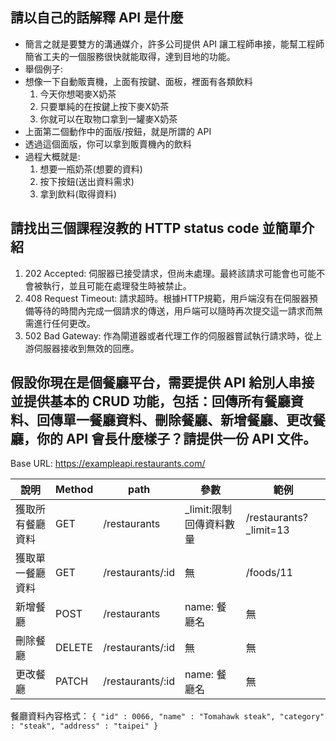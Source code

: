 ## 請以自己的話解釋 API 是什麼
- 簡言之就是要雙方的溝通媒介，許多公司提供 API 讓工程師串接，能幫工程師簡省工夫的一個服務很快就能取得，達到目地的功能。
- 舉個例子: 
- 想像一下自動販賣機，上面有按鍵、面板，裡面有各類飲料
    1. 今天你想喝麥X奶茶
    2. 只要單純的在按鍵上按下麥X奶茶
    3. 你就可以在取物口拿到一罐麥X奶茶
- 上面第二個動作中的面版/按鈕，就是所謂的 API
- 透過這個面版，你可以拿到販賣機內的飲料
- 過程大概就是: 
    1. 想要一瓶奶茶(想要的資料)
    2. 按下按鈕(送出資料需求)
    3. 拿到飲料(取得資料)
## 請找出三個課程沒教的 HTTP status code 並簡單介紹
1. 202 Accepted: 伺服器已接受請求，但尚未處理。最終該請求可能會也可能不會被執行，並且可能在處理發生時被禁止。
2. 408 Request Timeout: 請求超時。根據HTTP規範，用戶端沒有在伺服器預備等待的時間內完成一個請求的傳送，用戶端可以隨時再次提交這一請求而無需進行任何更改。
3. 502 Bad Gateway: 作為閘道器或者代理工作的伺服器嘗試執行請求時，從上游伺服器接收到無效的回應。
## 假設你現在是個餐廳平台，需要提供 API 給別人串接並提供基本的 CRUD 功能，包括：回傳所有餐廳資料、回傳單一餐廳資料、刪除餐廳、新增餐廳、更改餐廳，你的 API 會長什麼樣子？請提供一份 API 文件。

Base URL: https://exampleapi.restaurants.com/

| 說明              | Method           | path | 參數 | 範例 |
| ---------------- | ---------------- | ---------------- | ---------------------- | ---------------------- |
| 獲取所有餐廳資料   | GET              | /restaurants     | _limit:限制回傳資料數量 | /restaurants?_limit=13 |
| 獲取單一餐廳資料   | GET              | /restaurants/:id | 無                     | /foods/11              |
| 新增餐廳          | POST             | /restaurants     | name: 餐廳名           | 無                      |
| 刪除餐廳          | DELETE           | /restaurants/:id | 無                     | 無                      |
| 更改餐廳          | PATCH            | /restaurants/:id | name: 餐廳名           | 無                      |

餐廳資料內容格式：
`{
	"id" : 0066,
	"name" : "Tomahawk steak",
	"category" : "steak",
	"address" : "taipei"
}`